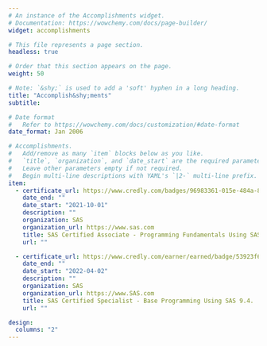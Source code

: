 ```yaml
---
# An instance of the Accomplishments widget.
# Documentation: https://wowchemy.com/docs/page-builder/
widget: accomplishments

# This file represents a page section.
headless: true

# Order that this section appears on the page.
weight: 50

# Note: `&shy;` is used to add a 'soft' hyphen in a long heading.
title: "Accomplish&shy;ments"
subtitle:

# Date format
#   Refer to https://wowchemy.com/docs/customization/#date-format
date_format: Jan 2006

# Accomplishments.
#   Add/remove as many `item` blocks below as you like.
#   `title`, `organization`, and `date_start` are the required parameters.
#   Leave other parameters empty if not required.
#   Begin multi-line descriptions with YAML's `|2-` multi-line prefix.
item:
  - certificate_url: https://www.credly.com/badges/96983361-015e-484a-8bba-0adec75296c5
    date_end: ""
    date_start: "2021-10-01"
    description: ""
    organization: SAS
    organization_url: https://www.sas.com
    title: SAS Certified Associate - Programming Fundamentals Using SAS 9.4
    url: ""

  - certificate_url: https://www.credly.com/earner/earned/badge/53923f62-6db1-4076-a572-11dfdac4bd23
    date_end: ""
    date_start: "2022-04-02"
    description: ""
    organization: SAS
    organization_url: https://www.SAS.com
    title: SAS Certified Specialist - Base Programming Using SAS 9.4.
    url: ""

design:
  columns: "2"
---
```

